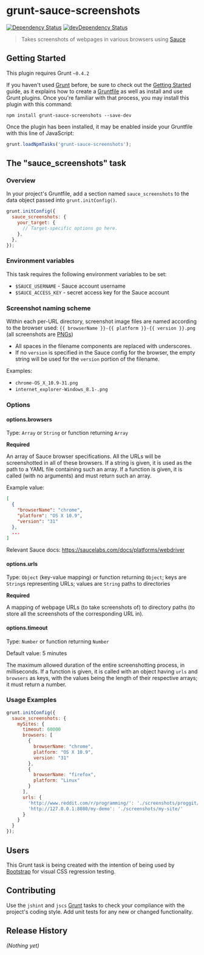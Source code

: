 # grunt-sauce-screenshots
[![Dependency Status](https://david-dm.org/cvrebert/grunt-sauce-screenshots.png)](https://david-dm.org/cvrebert/grunt-sauce-screenshots)
[![devDependency Status](https://david-dm.org/cvrebert/grunt-sauce-screenshots/dev-status.png)](https://david-dm.org/cvrebert/grunt-sauce-screenshots#info=devDependencies)

> Takes screenshots of webpages in various browsers using [Sauce](http://saucelabs.com)

## Getting Started
This plugin requires Grunt `~0.4.2`

If you haven't used [Grunt](http://gruntjs.com/) before, be sure to check out the [Getting Started](http://gruntjs.com/getting-started) guide, as it explains how to create a [Gruntfile](http://gruntjs.com/sample-gruntfile) as well as install and use Grunt plugins. Once you're familiar with that process, you may install this plugin with this command:

```shell
npm install grunt-sauce-screenshots --save-dev
```

Once the plugin has been installed, it may be enabled inside your Gruntfile with this line of JavaScript:

```js
grunt.loadNpmTasks('grunt-sauce-screenshots');
```

## The "sauce_screenshots" task

### Overview
In your project's Gruntfile, add a section named `sauce_screenshots` to the data object passed into `grunt.initConfig()`.

```js
grunt.initConfig({
  sauce_screenshots: {
    your_target: {
      // Target-specific options go here.
    },
  },
});
```

### Environment variables

This task requires the following environment variables to be set:
* `$SAUCE_USERNAME` - Sauce account username
* `$SAUCE_ACCESS_KEY` - secret access key for the Sauce account

### Screenshot naming scheme

Within each per-URL directory, screenshot image files are named according to the browser used:
`{{ browserName }}-{{ platform }}-{{ version }}.png` (all screenshots are [PNGs](http://en.wikipedia.org/wiki/Portable_Network_Graphics))
* All spaces in the filename components are replaced with underscores.
* If no `version` is specified in the Sauce config for the browser, the empty string will be used for the `version` portion of the filename.

Examples:
* `chrome-OS_X_10.9-31.png`
* `internet_explorer-Windows_8.1-.png`

### Options

#### options.browsers
Type: `Array` or `String` or function returning `Array`

**Required**

An array of Sauce browser specifications. All the URLs will be screenshotted in all of these browsers.
If a string is given, it is used as the path to a YAML file containing such an array.
If a function is given, it is called (with no arguments) and must return such an array.

Example value:
```json
[
  {
    "browserName": "chrome",
    "platform": "OS X 10.9",
    "version": "31"
  },
  ...
]
```

Relevant Sauce docs: https://saucelabs.com/docs/platforms/webdriver

#### options.urls
Type: `Object` (key-value mapping) or function returning `Object`; keys are `String`s representing URLs; values are `String` paths to directories

**Required**

A mapping of webpage URLs (to take screenshots of) to directory paths (to store all the screenshots of the corresponding URL in).

#### options.timeout
Type: `Number` or function returning `Number`

Default value: 5 minutes

The maximum allowed duration of the entire screenshotting process, in milliseconds.
If a function is given, it is called with an object having `urls` and `browsers` as keys, with the values being the length of their respective arrays; it must return a number.

### Usage Examples

```js
grunt.initConfig({
  sauce_screenshots: {
    mySites: {
      timeout: 60000
      browsers: [
        {
          browserName: "chrome",
          platform: "OS X 10.9",
          version: "31"
        },
        {
          browserName: "firefox",
          platform: "Linux"
        }
      ],
      urls: {
        'http://www.reddit.com/r/programming/': './screenshots/proggit/',
        'http://127.0.0.1:8080/my-demo': './screenshots/my-site/'
      }
    }
  }
});
```

## Users

This Grunt task is being created with the intention of being used by [Bootstrap](https://github.com/twbs/bootstrap) for visual CSS regression testing.

## Contributing
Use the `jshint` and `jscs` [Grunt](http://gruntjs.com/) tasks to check your compliance with the project's coding style. Add unit tests for any new or changed functionality.

## Release History
_(Nothing yet)_
